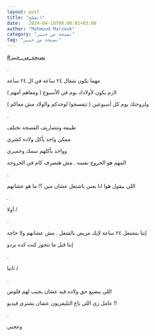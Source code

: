 ```yaml
---
layout: post
title: "اتفسّح"
date:   2024-04-10T00:00:01+03:00
author: "Mahmoud Marzouk"
category: "نصيحة من خبير"
tag: "نصيحة من خبير"
---
```



[<u>\#نصيحة\_من\_خبير</u>](https://www.facebook.com/hashtag/%D9%86%D8%B5%D9%8A%D8%AD%D8%A9_%D9%85%D9%86_%D8%AE%D8%A8%D9%8A%D8%B1?__eep__=6&__cft__%5b0%5d=AZUHxhTnuqdJK-5HxN1p3DcP5ZQqFfak-GPohIv1h3qekByJWHqaIS_HESckJo3g1DKB9oVacvVZfEdgX8EAWxRU0lOdYu6x7Ukm7x0uGGwfHWCZfd1bTKa7bkcJ38_bbJ9J7SA172xCdpIvzzTRkjn1bO3FetJxRVthh8mueJURTmILK4OqgFehoE84cKqdKG0&__tn__=*NK-R)

.

مهما تكون شغال ٢٤ ساعة في ال ٢٤ ساعة

لازم يكون لأولادك يوم في الأسبوع ( ومعاهم أمهم )

ولزوجتك يوم كل أسبوعين ( تتفسحوا لوحدكم والولاد مش
معاكم )

.

طبيعة ومصاريف الفسحة تختلف

ممكن واحد يأكل ولاده كشري

وواحد يأكلهم سمك وجمبري

المهم هو الخروج نفسه . مش هتصرف كام في الخروجة

.

اللي بيقول هوا انا يعني باشتغل عشان مين ؟! ما هو
عشانهم

.

أولا /

.

إنتا بتشتغل ٢٤ ساعة لإنك مريض بالشغل . مش عشانهم ولا
حاجة

إنتا قبل ما تتجوز كنت كده بردو

.

ثانيا /

.

اللي بيضيع حق ولاده فيه عشان يجيب لهم فلوس

عامل زي اللي باع التليفزيون عشان يشتري فيديو !!

.

وعجبي
